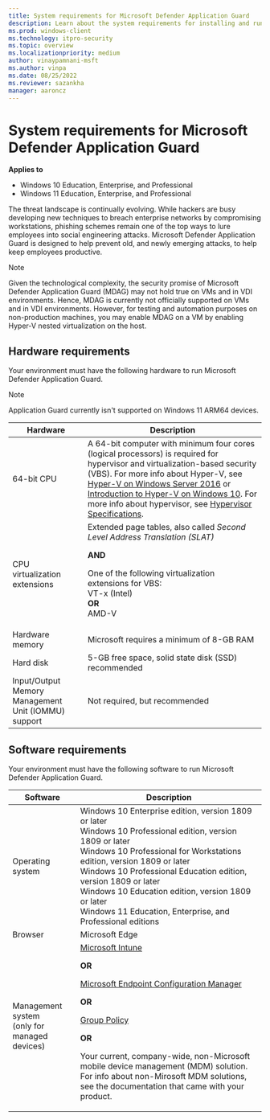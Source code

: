 ```yaml
---
title: System requirements for Microsoft Defender Application Guard
description: Learn about the system requirements for installing and running Microsoft Defender Application Guard.
ms.prod: windows-client
ms.technology: itpro-security
ms.topic: overview
ms.localizationpriority: medium
author: vinaypamnani-msft
ms.author: vinpa
ms.date: 08/25/2022
ms.reviewer: sazankha
manager: aaroncz
---
```


# System requirements for Microsoft Defender Application Guard

**Applies to** 

- Windows 10 Education, Enterprise, and Professional
- Windows 11 Education, Enterprise, and Professional

The threat landscape is continually evolving. While hackers are busy developing new techniques to breach enterprise networks by compromising workstations, phishing schemes remain one of the top ways to lure employees into social engineering attacks. Microsoft Defender Application Guard is designed to help prevent old, and newly emerging attacks, to help keep employees productive.

> [!NOTE]
> Given the technological complexity, the security promise of Microsoft Defender Application Guard (MDAG) may not hold true on VMs and in VDI environments. Hence, MDAG is currently not officially supported on VMs and in VDI environments. However, for testing and automation purposes on non-production machines, you may enable MDAG on a VM by enabling Hyper-V nested virtualization on the host.

## Hardware requirements

Your environment must have the following hardware to run Microsoft Defender Application Guard.

> [!NOTE]
> Application Guard currently isn't supported on Windows 11 ARM64 devices.

| Hardware | Description |
|--------|-----------|
| 64-bit CPU|A 64-bit computer with minimum four cores (logical processors) is required for hypervisor and virtualization-based security (VBS). For more info about Hyper-V, see [Hyper-V on Windows Server 2016](/windows-server/virtualization/hyper-v/hyper-v-on-windows-server) or [Introduction to Hyper-V on Windows 10](/virtualization/hyper-v-on-windows/about/). For more info about hypervisor, see [Hypervisor Specifications](/virtualization/hyper-v-on-windows/reference/tlfs).|
| CPU virtualization extensions|Extended page tables, also called _Second Level Address Translation (SLAT)_ <p> **AND** <p> One of the following virtualization extensions for VBS:<br/>VT-x (Intel)<br/>**OR**<br/>AMD-V |
| Hardware memory | Microsoft requires a minimum of 8-GB RAM |
| Hard disk | 5-GB free space, solid state disk (SSD) recommended |
| Input/Output Memory Management Unit (IOMMU) support| Not required, but recommended |

## Software requirements

  Your environment must have the following software to run Microsoft Defender Application Guard.

| Software | Description |
|--------|-----------|
| Operating system | Windows 10 Enterprise edition, version 1809 or later <br/> Windows 10 Professional edition, version 1809 or later <br/> Windows 10 Professional for Workstations edition, version 1809 or later <br/> Windows 10 Professional Education edition, version 1809 or later <br/> Windows 10 Education edition, version 1809 or later <br/> Windows 11 Education, Enterprise, and Professional editions |
| Browser | Microsoft Edge |
| Management system <br> (only for managed devices)| [Microsoft Intune](/intune/) <p> **OR** <p> [Microsoft Endpoint Configuration Manager](/configmgr/) <p> **OR** <p> [Group Policy](/previous-versions/windows/it-pro/windows-server-2008-R2-and-2008/cc753298(v=ws.11)) <p> **OR** <p>Your current, company-wide, non-Microsoft mobile device management (MDM) solution. For info about non-Mirosoft MDM solutions, see the documentation that came with your product. |
